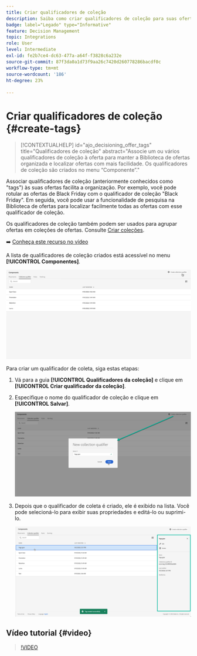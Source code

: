 ```yaml
---
title: Criar qualificadores de coleção
description: Saiba como criar qualificadores de coleção para suas ofertas
badge: label="Legado" type="Informative"
feature: Decision Management
topic: Integrations
role: User
level: Intermediate
exl-id: fe2b7ce4-dc63-477a-a64f-f3828c6a232e
source-git-commit: 87f3da0a1d73f9aa26c7420d260778286bacdf0c
workflow-type: tm+mt
source-wordcount: '186'
ht-degree: 23%

---
```


# Criar qualificadores de coleção {#create-tags}

>[!CONTEXTUALHELP]
>id="ajo_decisioning_offer_tags"
>title="Qualificadores de coleção"
>abstract="Associe um ou vários qualificadores de coleção à oferta para manter a Biblioteca de ofertas organizada e localizar ofertas com mais facilidade. Os qualificadores de coleção são criados no menu “Componente”."

Associar qualificadores de coleção (anteriormente conhecidos como &quot;tags&quot;) às suas ofertas facilita a organização. Por exemplo, você pode rotular as ofertas de Black Friday com o qualificador de coleção &quot;Black Friday&quot;. Em seguida, você pode usar a funcionalidade de pesquisa na Biblioteca de ofertas para localizar facilmente todas as ofertas com esse qualificador de coleção.

Os qualificadores de coleção também podem ser usados para agrupar ofertas em coleções de ofertas. Consulte [Criar coleções](../offer-library/creating-collections.md).

➡️ [Conheça este recurso no vídeo](#video)

A lista de qualificadores de coleção criados está acessível no menu **[!UICONTROL Componentes]**.

![](../assets/tags_list.png)

Para criar um qualificador de coleta, siga estas etapas:

1. Vá para a guia **[!UICONTROL Qualificadores da coleção]** e clique em **[!UICONTROL Criar qualificador da coleção]**.

1. Especifique o nome do qualificador de coleção e clique em **[!UICONTROL Salvar]**.

   ![](../assets/tags_create.png)

1. Depois que o qualificador de coleta é criado, ele é exibido na lista. Você pode selecioná-lo para exibir suas propriedades e editá-lo ou suprimi-lo.

   ![](../assets/tags_created.png)

## Vídeo tutorial {#video}

>[!VIDEO](https://video.tv.adobe.com/v/329374?quality=12)
